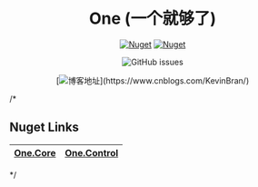 

<div align="center">

# One (一个就够了)

[![Nuget](https://img.shields.io/nuget/v/One.Core)](https://www.nuget.org/packages/One.Core/)
[![Nuget](https://img.shields.io/nuget/v/One.Control)](https://www.nuget.org/packages/One.Control/)

![GitHub issues](https://img.shields.io/github/issues/KleinPan/One)

[![博客地址](https://img.shields.io/badge/cnblogs-Link-brightgreen")](https://www.cnblogs.com/KevinBran/)
</div>

/*
## Nuget Links

| [One.Core](https://www.nuget.org/packages/One.Core/)  | [One.Control](https://www.nuget.org/packages/One.Control/) 
| ------------- | ------------- 
*/
